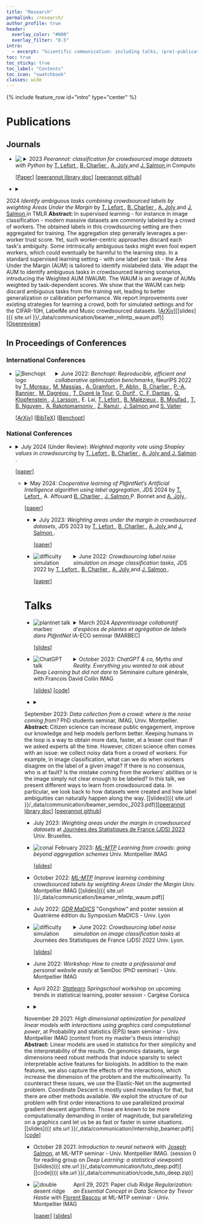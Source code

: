 ```yaml
---
title: "Research"
permalink: /research/
author_profile: true
header:
  overlay_color: "#000"
  overlay_filter: "0.5"
intro:
  - excerpt: "Scientific communication: including talks, (pre)-publications, code and slides when available. *In fine* the serious page."
toc: true
toc_sticky: true
toc_label: "Contents"
toc_icon: "swatchbook"
classes: wide
---
```


{% include feature_row id="intro" type="center" %}

# Publications

## Journals

<ul>
<li><details>
<summary>
  <img src="{{ site.url }}/_data/images/pipeline_peerannot.png" style="max-width: 100px; height: auto; float: left; margin-right: 5px;">
2023 <i>Peerannot: classification for crowdsourced image datasets with Python</i>
by  <a href="https://tanglef.github.io/">T. Lefort </a>, <a href="https://imag.umontpellier.fr/~charlier/index.php?page=index">B. Charlier </a>, <a href="http://www-sop.inria.fr/members/Alexis.Joly/wiki/pmwiki.php"> A. Joly </a> and <a href="http://josephsalmon.eu/">J. Salmon </a> in Computo </summary>
<b> Abstract: </b>
Crowdsourcing is a quick and easy way to collect labels for large datasets, involving many workers. However, workers often disagree with each other. Sources of error can arise from the workers’ skills, but also from the intrinsic difficulty of the task. We present peerannot: a Python library for managing and learning from crowdsourced labels for classification. Our library allows users to aggregate labels from common noise models or train a deep learning-based classifier directly from crowdsourced labels. In addition, we provide an identification module to easily explore the task difficulty of datasets and worker capabilities. </details>
</li>
<p>
  [<a href="https://computo.sfds.asso.fr/published-202402-lefort-peerannot/">Paper</a>]
  [<a href="https://peerannot.github.io/">peerannot library doc</a>]
  [<a href="https://github.com/peerannot/peerannot">peerannot github</a>]
</p>
</ul>

- <details><summary>
2024 <i>Identify ambiguous tasks combining crowdsourced labels by weighting Areas Under the Margin</i>
by <a href="https://tanglef.github.io/">T. Lefort </a>, <a href="https://imag.umontpellier.fr/~charlier/index.php?page=index">B. Charlier </a>, <a href="http://www-sop.inria.fr/members/Alexis.Joly/wiki/pmwiki.php"> A. Joly </a> and <a href="http://josephsalmon.eu/">J. Salmon </a> in TMLR </summary>
<b> Abstract: </b>
     In supervised learning - for instance in image classification - modern massive datasets are commonly labeled by a crowd of workers. The obtained labels in this crowdsourcing setting are then aggregated for training. The aggregation step generally leverages a per-worker trust score. Yet, such worker-centric approaches discard each task's ambiguity. Some intrinsically ambiguous tasks might even fool expert workers, which could eventually be harmful to the learning step. In a standard supervised learning setting - with one label per task - the Area Under the Margin (AUM) is tailored to identify mislabeled data. We adapt the AUM to identify ambiguous tasks in crowdsourced learning scenarios, introducing the Weighted AUM (WAUM). The WAUM is an average of AUMs weighted by task-dependent scores. We show that the WAUM can help discard ambiguous tasks from the training set, leading to better generalization or calibration performance. We report improvements over existing strategies for learning a crowd, both for simulated settings and for the CIFAR-10H, LabelMe and Music crowdsourced datasets. </details>
\[[ArXiv](https://arxiv.org/abs/2209.15380)\]\[[slides]({{ site.url }}/_data/communication/beamer_mlmtp_waum.pdf)\] \[[Openreview](https://openreview.net/forum?id=raD846nj2q&noteId=OKobldgiNW)\]


## In Proceedings of Conferences

### International Conferences

<ul>
<li><details>
<summary>
  <img src="{{ site.url }}/_data/images/logo_benchopt.png" alt="Benchopt logo" style="max-width: 100px; height: auto; float: left; margin-right: 5px;">
June 2022: <i>Benchopt: Reproducible, efficient and collaborative optimization benchmarks</i>, NeurIPS 2022 by <a href="https://tommoral.github.io/about.html">T. Moreau </a>,  <a href="https://mathurinm.github.io/">M. Massias </a>, <a href="http://alexandre.gramfort.net/">A. Gramfort </a>, <a href="https://pierreablin.com/">P. Ablin </a>, <a href="https://imag.umontpellier.fr/~charlier/index.php?page=index">B. Charlier </a>,  <a href="https://twitter.com/el_pa_b">P.-A. Bannier </a>,  <a href="https://deepai.org/profile/mathieu-dagreou"> M. Dagréou </a>, <a href="https://tomdlt.github.io/#about_me">T. Dupré la Tour</a>, <a href="https://gdurif.perso.math.cnrs.fr/">G. Durif </a>, <a href="https://cassiofragadantas.github.io/">C. F. Dantas </a>, <a href="https://klopfe.github.io/">Q. Klopfenstein </a>, <a href="https://larssonjohan.com/">J. Larsson </a>, E. Lai, <a href="https://tanglef.github.io/">T. Lefort </a>, <a href="https://www.google.com/url?sa=t&rct=j&q=&esrc=s&source=web&cd=&cad=rja&uact=8&ved=2ahUKEwj60YnA0Nz4AhVG0RoKHeXaDxoQFnoECAsQAQ&url=https%3A%2F%2Ffr.linkedin.com%2Fin%2Fbenoit-malezieux-203283148&usg=AOvVaw38uDhnW-gQfAo8_Xfi3fm1">B. Malézieux </a>, <a href="https://t.co/Z0XdSWDuBp">B. Moufad </a>, <a href="https://tbng.github.io/">T. B. Nguyen </a>, <a href="https://twitter.com/rakotal1">A. Rakotomamonjy </a>, <a href="https://zaccharieramzi.fr/">Z. Ramzi </a>, <a href="http://josephsalmon.eu/">J. Salmon </a> and <a href="http://samuelvaiter.com/"> S. Vaiter </a></summary>
<b> Abstract: </b>
Numerical validation is at the core of machine learning research as it allows to assess the actual impact of new methods, and to confirm the agreement between theory and practice. Yet, the rapid development of the field poses several challenges: researchers are confronted with a profusion of methods to compare, limited transparency and consensus on best practices, as well as tedious re-implementation work. As a result, validation is often very partial, which can lead to wrong conclusions that slow down the progress of research. We propose Benchopt, a collaborative framework to automate, reproduce and publish optimization benchmarks in machine learning across programming languages and hardware architectures. Benchopt simplifies benchmarking for the community by providing an off-the-shelf tool for running, sharing and extending experiments. To demonstrate its broad usability, we showcase benchmarks on three standard learning tasks: l2-regularized logistic regression, Lasso, and ResNet18 training for image classification.These benchmarks highlight key practical findings that give a more nuanced view of the state-of-the-art fort hese problems, showing that for practical evaluation, the devil is in the details. We hope that Benchopt will foster collaborative work in the community hence improving the reproducibility of research findings. </details></li>
<p>
  [<a href="https://arxiv.org/pdf/2206.13424.pdf">ArXiv</a>]
  [<a href="https://scholar.google.com/scholar_lookup?arxiv_id=2206.13424">BibTeX</a>]
  [<a href="https://benchopt.github.io/">Benchopt</a>]
</p>
</ul>

### National Conferences

<ul>
  <li>
    <details>
      <summary>
        July 2024 (Under Review): <i>Weighted majority vote using Shapley values in crowdsourcing</i>  by  <a href="https://tanglef.github.io/">T. Lefort </a>, <a href="https://imag.umontpellier.fr/~charlier/index.php?page=index">B. Charlier </a>,  <a href="http://www-sop.inria.fr/members/Alexis.Joly/wiki/pmwiki.php"> A. Joly and <a href="http://josephsalmon.eu/">J. Salmon </a> </a> .
      </summary>
      <b>Abstract:</b>
      Crowdsourcing has emerged as a pivotal paradigm for harnessing collective intelligence to solve data annotation tasks. Effective label aggregation, crucial for leveraging the diverse judgments of contributors, remains a fundamental challenge in crowdsourcing systems. This paper introduces a novel label aggregation strategy based on Shapley values, a concept originating from cooperative game theory. By integrating Shapley values as worker weights into the Weighted Majority Vote label aggregation (WMV), our proposed framework aims to address the interpretability of weights assigned to workers. This aggregation reduces the complexity of probabilistic models and the difficulty of the final interpretation of the aggregation from the workers’ votes. We show improved accuracy against other WMV-based label aggregation strategies. We demonstrate the efficiency of our strategy on various real datasets to explore multiple crowdsourcing scenarios.
    </details>
    <p>
      [<a href="{{ site.url }}/_data/papers/cap24.pdf">paper</a>]
    </p>
  </li>
</ul>
<ul>

<ul>
  <li>
    <details>
      <summary>
        May 2024: <i>Cooperative learning of Pl@ntNet’s Artificial Intelligence algorithm using label aggregation</i>, JDS 2024 by  <a href="https://tanglef.github.io/">T. Lefort </a>, A. Affouard <a href="https://imag.umontpellier.fr/~charlier/index.php?page=index">B. Charlier </a>, <a href="http://josephsalmon.eu/">J. Salmon </a> P. Bonnet and <a href="http://www-sop.inria.fr/members/Alexis.Joly/wiki/pmwiki.php"> A. Joly </a> .
      </summary>
      <b>Abstract:</b>
The Pl@ntNet system enables global data collection by allowing users to upload and annotate plant observations, leading to noisy labels due to diverse user skills. Achieving consensus is crucial for training, but the vast scale of collected data makes traditional label aggregation strategies challenging. Additionally, as many species are rarely observed, user expertise can not be evaluated as an inter-user agreement: otherwise, botanical experts would have a lower weight in the training step than the average user as they have fewer but precise  articipation. Our proposed label aggregation strategy aims to cooperatively train plant identification models. This strategy estimates user expertise as a trust score per worker based on their ability to identify plant species from crowdsourced data.
The trust score is recursively estimated from correctly identified species given the current estimated labels. This interpretable score exploits botanical experts’ knowledge and the heterogeneity of users. We evaluate our strategy on a large subset of the Pl@ntNet database focused on European flora, comprising over 6 000 000 observations and 800 000 users. We
demonstrate that estimating users’ skills based on the diversity of their expertise enhances labeling performance.
    </details>
    <p>
      [<a href="{{ site.url }}/_data/papers/jds24.pdf">paper</a>]
    </p>
  </li>
</ul>
<ul>

<ul>
  <li>
    <details>
      <summary>
        July 2023: <i>Weighting areas under the margin in crowdsourced datasets</i>, JDS 2023 by  <a href="https://tanglef.github.io/">T. Lefort </a>, <a href="https://imag.umontpellier.fr/~charlier/index.php?page=index">B. Charlier </a>, <a href="http://www-sop.inria.fr/members/Alexis.Joly/wiki/pmwiki.php"> A. Joly </a> and <a href="http://josephsalmon.eu/">J. Salmon </a>.
      </summary>
      <b>Abstract:</b>
In supervised learning — for instance in image classification — modern massive datasets are commonly labeled by a crowd of workers. Labeling errors can happen because of the workers abilities or tasks identification difficulty. Some intrinsically ambiguous tasks might fool expert workers, which could eventually be harmful to the learning step. In a standard supervised learning setting — with one label per task — the Area Under the Margin (AUM) is tailored to identify mislabeled data. We adapt the AUM to identify ambiguous tasks in crowdsourced learning scenarios, introducing the Weighted AUM (WAUM). The WAUM is an average of AUMs weighted by task-dependent scores. We show that the WAUM can help discard ambiguous tasks from the training set, leading to better generalization or calibration performance.
    </details>
    <p>
      [<a href="{{ site.url }}/_data/papers/jds23.pdf">paper</a>]
    </p>
  </li>
</ul>
<ul>
  <li>
    <details>
      <summary>
        <img src="{{ site.url }}/_data/images/prob_diff.png" alt="difficulty simulation" style="max-width: 100px; height: auto; float: left; margin-right: 5px;">
        June 2022: <i>Crowdsourcing label noise simulation on image classification tasks</i>, JDS 2022 by  <a href="https://tanglef.github.io/">T. Lefort </a>, <a href="https://imag.umontpellier.fr/~charlier/index.php?page=index">B. Charlier </a>, <a href="http://www-sop.inria.fr/members/Alexis.Joly/wiki/pmwiki.php"> A. Joly </a> and <a href="http://josephsalmon.eu/">J. Salmon </a>.
      </summary>
      <b>Abstract:</b>
      It is common to collect labeled datasets using crowdsourcing. Yet, label quality depends deeply on the task difficulty and on the workers' abilities. With such datasets, the lack of ground truth makes it hard to assess the quality of annotations. There are few open-access crowdsourced datasets, and even fewer that provide both heterogeneous tasks in difficulty and all workers' answers before the aggregation. We propose a new crowdsourcing simulation framework with quality control. This allows us to evaluate different empirical learning strategies empirically from the obtained labels. Our goal is to separate different sources of noise: workers that do not provide any information on the true label against poorly performing workers, useful on easy tasks.
    </details>
    <p>
      [<a href="{{ site.url }}/_data/papers/jds22.pdf">paper</a>]
    </p>
  </li>
</ul>

# Talks

<ul>
  <li>
    <details>
      <summary>
        <img src="{{ site.url }}/_data/images/Plantnet_scheme.png" alt="plantnet talk marbec" style="max-width: 100px; height: auto; float: left; margin-right: 5px;">
        March 2024 <i>Apprentissage collaboratif d'espèces de plantes et agrégation de labels dans Pl@ntNet</i> IA-ECO seminar (MARBEC)
      </summary>
      <b>Abstract:</b>
        Deep learning models for plant species identification rely on large annotated datasets. The Pl@ntNet system enables global data collection by allowing users to upload and annotate plant observations, leading to noisy labels due to diverse user skills. Achieving consensus is crucial for training, but the vast scale of collected data (number of observations, users and species) makes traditional label aggregation strategies challenging. Existing methods either retain all observations, resulting in noisy training data or selectively keep those with sufficient votes, discarding valuable information. Additionally, as many species are rarely observed, user expertise can not be evaluated as an inter-user agreement: otherwise, botanical experts would have a lower weight in the AI training step than the average user.
        Our proposed label aggregation strategy aims to cooperatively train plant identification AI models. This strategy estimates user expertise as a trust score per worker based on their ability to identify plant species from crowdsourced data. The trust score is recursively estimated from correctly identified species given the current estimated labels. This interpretable score exploits botanical experts’ knowledge and the heterogeneity of users. Subsequently, our strategy removes unreliable observations but retains those with limited trusted annotations, unlike other approaches.
        We evaluate our strategy on a large subset of the Pl@ntNet database focused on European flora, comprising over 6M observations and 800K users. This anonymized dataset of votes and observations is released [openly](https://doi.org/10.5281/zenodo.10782465). We demonstrate that estimating users’ skills based on the diversity of their expertise enhances labeling performance.
        Our findings emphasize the synergy of human annotation and data filtering in improving AI performance for a refined training dataset. We explore incorporating AI-based votes alongside human input in the label aggregation. This can further enhance human-AI interactions to detect unreliable observations (even with few votes).
    </details>
    <p>
      [<a href="{{ site.url }}/_data/communication/Cooperative_learning_of_Pl_ntNet_s_Artificial_Intelligence_algorithm.pdf">slides</a>]
    </p>
  </li>
</ul>




<ul>
  <li>
    <details>
      <summary>
        <img src="{{ site.url }}/_data/images/chat_gpt_talk.png" alt="ChatGPT talk" style="max-width: 100px; height: auto; float: left; margin-right: 5px;">
        October 2023: <i>ChatGPT & co, Myths and Reality. Everything you wanted to ask about Deep Learning but did not dare to</i> Séminaire culture générale, with Francois David Collin IMAG
      </summary>
      <b>Abstract:</b>
      Many of us have seen the strong impact of so-called Deep Learning technologies for some time now. This is particularly true of their "generative" side, with Large Language Models (LLMs) such as ChatGPT, GPT-4, etc., whose use has become widespread in higher education, inviting teaching staff to question these tools, from their creation to their use. Here, we offer an overview of Deep Learning, taking a look at what data-driven learning is, and introducing the flagship of these new technologies: LLMs, their development, and uses.
    </details>
    <p>
      [<a href="{{ site.url }}/_data/chatgpt_talk/public/index.html">slides</a>]
      [<a href="https://plmlab.math.cnrs.fr/francoisdavid.collin/chatgpt-imag-talk">code</a>]
    </p>
  </li>
</ul>


- <details><summary>
September 2023: <i>Data collection from a crowd: where is the noise coming from? </i>PhD students seminar, IMAG, Univ. Montpellier.</summary> <b> Abstract: </b>
Citizen science can increase public engagement, improve our knowledge and help models perform better. Keeping humans in the loop is a way to obtain more data, faster, at a lesser cost than if we asked experts all the time. However, citizen science often comes with an issue: we collect noisy data from a crowd of workers. For example, in image classification, what can we do when workers disagree on the label of a given image? If there is no consensus, who is at fault? Is the mistake coming from the workers’ abilities or is the image simply not clear enough to be labeled? In this talk, we present different ways to learn from crowdsourced data. In particular, we look back to how datasets were created and how label ambiguities can naturally happen along the way. </details>
\[[slides]({{ site.url }}/_data/communication/beamer_semdoc_2023.pdf)\]\[[peerannot library doc](https://peerannot.github.io/)\] \[[peerannot github](https://github.com/peerannot/peerannot)\]

- July 2023: *Weighting areas under the margin in crowdsourced datasets* at [Journées des Statistiques de France (JDS) 2023](https://jds2023.sciencesconf.org/resource/page/id/19) Univ. Bruxelles.


<ul>
  <li>
    <img src="{{ site.url }}/_data/images/conal.png" alt="conal" style="max-width: 100px; height: auto; float: left; margin-right: 5px;">
    February 2023: <a href="https://groupes.renater.fr/wiki/ml-mtp/index"><i>ML-MTP</i></a> <i>Learning from crowds: going beyond aggregation schemes</i> Univ. Montpellier IMAG
    <p>
      [<a href="https://groupes.renater.fr/wiki/ml-mtp/_media/wiki/beamer.pdf">slides</a>]
    </p>
  </li>
</ul>


- October 2022: [*ML-MTP*](https://groupes.renater.fr/wiki/ml-mtp/index) *Improve learning combining crowdsourced labels by weighting Areas Under the Margin* Univ. Montpellier IMAG \[[slides]({{ site.url }}/_data/communication/beamer_mlmtp_waum.pdf)\]

- July 2022: [*GDR MaDICS*](https://www.madics.fr/event/symposium-madics-4/) "Gongshow" and poster session at Quatrième édition du Symposium MaDICS - Univ. Lyon


<ul>
  <li>
    <details>
      <summary>
        <img src="{{ site.url }}/_data/images/prob_diff.png" alt="difficulty simulation" style="max-width: 100px; height: auto; float: left; margin-right: 5px;">
        June 2022: <i>Crowdsourcing label noise simulation on image classification tasks</i> at Journées des Statistiques de France (JDS) 2022 Univ. Lyon.
      </summary>
      <b>Abstract:</b>
      It is common to collect labeled datasets using crowdsourcing. Yet, label quality depends deeply on the task difficulty and on the workers' abilities. With such datasets, the lack of ground truth makes it hard to assess the quality of annotations. There are few open-access crowdsourced datasets, and even fewer that provide both heterogeneous tasks in difficulty and all workers' answers before the aggregation. We propose a new crowdsourcing simulation framework with quality control. This allows us to evaluate different empirical learning strategies empirically from the obtained labels. Our goal is to separate different sources of noise: workers that do not provide any information on the true label against poorly performing workers, useful on easy tasks.
    </details>
    <p>
      [<a href="{{ site.url }}/_data/communication/beamer_jds_tlefort.pdf">slides</a>]
    </p>
  </li>
</ul>


- June 2022: <i>Workshop: How to create a professional and personal website easily </i> at SemDoc (PhD seminar) - Univ. Montpellier IMAG

- April 2022: [*Statlearn*](https://www.sfds.asso.fr/fr/group/activites_et_parrainages/activites_de_la_sfds/569-statlearn/) *Springschool* workshop on upcoming trends in statistical learning, poster session - Cargèse Corsica

- <details><summary>
November 29 2021: <i>High dimensional optimization for penalized linear models with interactions using graphics card computational power</i>, at Probability and statistics (EPS) team seminar - Univ. Montpellier IMAG (content from my master's thesis internship)</summary> <b>Abstract:</b>
Linear models are used in statistics for their simplicity and the interpretability of the results.
On genomics datasets, large dimensions need robust methods that induce sparsity to select interpretable active features for biologists. In addition to the main features, we also capture the effects of the interactions, which increase the dimension of the problem and the multicolinearity.
To counteract these issues, we use the Elastic-Net on the augmented problem. Coordinate Descent is mostly used nowadays for that, but there are other methods available.
We exploit the structure of our problem with first order interactions to use parallelized proximal gradient descent algorithms.
Those are known to be more computationally demanding in order of magnitude, but parallelizing on a graphics card let us be as fast or faster in some situations.</details>
\[[slides]({{ site.url }}/_data/communication/internship_beamer.pdf)\]
\[[code](https://github.com/tanglef/interactionsmodel)\]

- October 28 2021: *Introduction to neural network* with [Joseph Salmon](http://josephsalmon.eu/), at ML-MTP seminar - Univ. Montpellier IMAG. (session 0 for reading group on *Deep Learning: a statistical viewpoint*)<br>
\[[slides]({{ site.url }}/_data/communication/tuto_deep.pdf)\] \[[code]({{ site.url }}/_data/communication/code_tuto_deep.zip)\]


<ul>
  <li>
    <img src="{{ site.url }}/_data/images/ridge_dd.png" alt="double desent ridge" style="max-width: 100px; height: auto; float: left; margin-right: 5px;">
    April 29, 2021: Paper club <i>Ridge Regularization: an Essential Concept in Data Science by Trevor Hastie</i> with <a href="https://bascouflorent.github.io/">Florent Bascou</a> at ML-MTP seminar - Univ. Montpellier IMAG
    <p>
      [<a href="https://arxiv.org/pdf/2006.00371.pdf">paper</a>]
      [<a href="{{ site.url }}/_data/communication/ridge_ml_mtp.pdf">slides</a>]
    </p>
  </li>
</ul>
